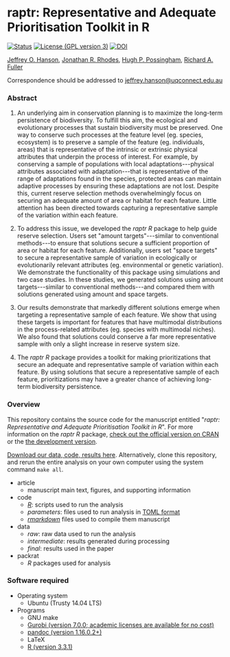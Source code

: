 raptr: Representative and Adequate Prioritisation Toolkit in R
==============================================================
[![Status](https://img.shields.io/badge/status-in%20press-yellow.svg?style=flat-square)]()
[![License (GPL version 3)](https://img.shields.io/badge/license-GNU%20GPL%20version%203-brightgreen.svg?style=flat-square)](http://opensource.org/licenses/GPL-3.0)
[![DOI](https://zenodo.org/badge/DOI/10.5281/zenodo.823479.svg)](https://doi.org/10.5281/zenodo.823479)

[Jeffrey O. Hanson](http://www.jeffrey-hanson.com), [Jonathan R. Rhodes](https://rhodesconservation.com/people/jonathan-rhodes/), [Hugh P. Possingham](http://www.possinghamlab.org/people-new/all-lab-members/570-hugh-possingham.html), [Richard A. Fuller](https://www.fullerlab.org/drrichardfuller/)

Correspondence should be addressed to [jeffrey.hanson@uqconnect.edu.au](mailto:jeffrey.hanson@uqconnect.edu.au)

### Abstract

1. An underlying aim in conservation planning is to maximize the long-term persistence of biodiversity. To fulfill this aim, the ecological and evolutionary processes that sustain biodiversity must be preserved. One way to conserve such processes at the feature level (eg. species, ecosystem) is to preserve a sample of the feature (eg. individuals, areas) that is representative of the intrinsic or extrinsic physical attributes that underpin the process of interest. For example, by conserving a sample of populations with local adaptations---physical attributes associated with adaptation---that is representative of the range of adaptations found in the species, protected areas can maintain adaptive processes by ensuring these adaptations are not lost. Despite this, current reserve selection methods overwhelmingly focus on securing an adequate amount of area or habitat for each feature. Little attention has been directed towards capturing a representative sample of the variation within each feature.

2. To address this issue, we developed the _raptr R_ package to help guide reserve selection. Users set "amount targets"---similar to conventional methods---to ensure that solutions secure a sufficient proportion of area or habitat for each feature. Additionally, users set "space targets" to secure a representative sample of variation in ecologically or evolutionarily relevant attributes (eg. environmental or genetic variation). We demonstrate the functionality of this package using simulations and two case studies. In these studies, we generated solutions using amount targets---similar to conventional methods---and compared them with solutions generated using amount and space targets.

3. Our results demonstrate that markedly different solutions emerge when targeting a representative sample of each feature. We show that using these targets is important for features that have multimodal distributions in the process-related attributes (eg. species with multimodal niches). We also found that solutions could conserve a far more representative sample with only a slight increase in reserve system size.

4. The _raptr R_ package provides a toolkit for making prioritizations that secure an adequate and representative sample of variation within each feature. By using solutions that secure a representative sample of each feature, prioritizations may have a greater chance of achieving long-term biodiversity persistence.

### Overview

This repository contains the source code for the manuscript entitled "_raptr: Representative and Adequate Prioritisation Toolkit in R_". For more information on the _raptr R_ package, [check out the official version on CRAN](https://cran.r-project.org/web/packages/raptr/index.html) or the [the development version](http://www.github.com/jeffreyhanson/raptr).

[Download our data, code, results here](https://github.com/jeffreyhanson/raptr-manuscript/releases/latest). Alternatively, clone this repository, and rerun the entire analysis on your own computer using the system command `make all`.

* article
	+ manuscript main text, figures, and supporting information
* code
	+ [_R_](https://www.r-project.org): scripts used to run the analysis
	+ _parameters_: files used to run analysis in [TOML format](https://github.com/toml-lang/toml)
	+ [_rmarkdown_](https://wwww.rmarkdown.rstudio.com) files used to compile them manuscript
* data
	+ _raw_: raw data used to run the analysis
	+ _intermediate_: results generated during processing
	+ _final_: results used in the paper
* packrat
	+ _R_ packages used for analysis

### Software required

* Operating system
	+ Ubuntu (Trusty 14.04 LTS)
* Programs
	+ GNU make
	+ [Gurobi (version 7.0.0; academic licenses are available for no cost)](http://www.gurobi.com/)
	+ [pandoc (version 1.16.0.2+)](https://github.com/jgm/pandoc/releases)
	+ LaTeX
	+ [R (version 3.3.1)](https://www.r-project.org)

